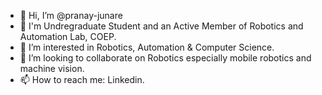 - 👋 Hi, I’m @pranay-junare
- 🏫 I'm Undregraduate Student and an Active Member of Robotics and Automation Lab, COEP.
- 👀 I’m interested in Robotics, Automation & Computer Science.
- 💞️ I’m looking to collaborate on Robotics especially mobile robotics and machine vision.
- 📫 How to reach me: Linkedin.

<!---
pranay-junare/pranay-junare is a ✨ special ✨ repository because its `README.md` (this file) appears on your GitHub profile.
You can click the Preview link to take a look at your changes.
--->
